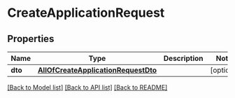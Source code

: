 # CreateApplicationRequest

## Properties
Name | Type | Description | Notes
------------ | ------------- | ------------- | -------------
**dto** | [**AllOfCreateApplicationRequestDto**](AllOfCreateApplicationRequestDto.md) |  | [optional] 

[[Back to Model list]](../../README.md#documentation-for-models) [[Back to API list]](../../README.md#documentation-for-api-endpoints) [[Back to README]](../../README.md)

